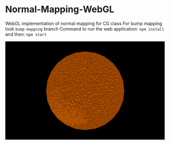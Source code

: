 # Normal-Mapping-WebGL
WebGL implementation of normal mapping for CG class
For bump mapping look ```bump-mapping``` branch
Command to run the web application: ```npm install```
and then: ```npm start```

![demo image](orange/textures/demo.png)

